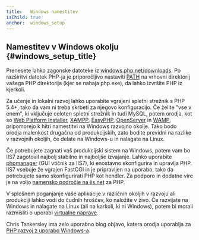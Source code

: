 ```yaml
---
title:   Windows namestitev
isChild: true
anchor:  windows_setup
---
```


## Namestitev v Windows okolju {#windows_setup_title}

Prenesete lahko zagonske datoteke iz [windows.php.net/downloads][php-downloads]. Po razširitvi datotek PHP-ja je priporočljivo nastaviti [PATH][windows-path] na vrhovni direktorij vašega PHP direktorija (kjer se nahaja php.exe), da lahko izvršite PHP iz kjerkoli.

Za učenje in lokalni razvoj lahko uporabite vgrajeni spletni strežnik s PHP 5.4+, tako da vam ni treba skrbeti
za njegovo konfiguracijo. Če želite "vse v enem", ki vključuje celoten spletni strežnik in tudi MySQL, potem orodja, kot
so [Web Platform Installer][wpi], [XAMPP][xampp], [EasyPHP][easyphp], [OpenServer][openserver] in [WAMP][wamp],
pripomorejo k hitri namestitvi na Windows razvojno okolje. Tako bodo orodja malenkost drugačna od
produkcijskih, zato bodite previdni na razlike v razvojnih okoljih, če delate na Windows-u in nalagate na Linux.

Če potrebujete zagnati vaš produkcijski sistem na Windows, potem vam bo IIS7 zagotovil najbolj stabilno in najboljše izvajanje. Lahko
uporabite [phpmanager][phpmanager] (GUI vtičnik za IIS7), ki enostavno skonfigurira in upravlja PHP. IIS7 vsebuje
že vgrajen FastCGI in je pripravljen na uporabo, tako da potrebujete samo skonfigurirati PHP kot hendler. Za podporo in dodatne vire
je na voljo [namensko področje na iis.net][php-iis] za PHP.

V splošnem poganjanje vaše aplikacije v različnih okoljih v razvoju ali produkciji lahko vodi do čudnih hroščev, ko naložite
v živo. Če razvijate na Windows in nalagate na Linux (ali na karkoli, ki ni Windows), potem bi morali razmisliti o uporabi [virtualne naprave](/#virtualization_title).

Chris Tankersley ima zelo uporabno blog objavo, katera orodja uporablja za [PHP razvoj z uporabo Windows-a][windows-tools].

[easyphp]: http://www.easyphp.org/
[phpmanager]: http://phpmanager.codeplex.com/
[openserver]: http://open-server.ru/
[wamp]: http://www.wampserver.com/en/
[php-downloads]: http://windows.php.net/download/
[php-iis]: http://php.iis.net/
[windows-path]: http://www.windows-commandline.com/set-path-command-line/
[windows-tools]: http://ctankersley.com/2016/11/13/developing-on-windows-2016/
[wpi]: https://www.microsoft.com/web/downloads/platform.aspx
[xampp]: https://www.apachefriends.org/en/xampp.html
